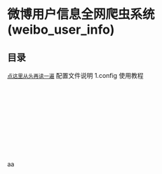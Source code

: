 # 微博用户信息全网爬虫系统 (weibo_user_info)

## 目录

<a href="#head">`点这里从头再读一遍`</a>
配置文件说明
1.config
使用教程<br/><br/><br/><br/><br/><br/><br/><br/><br/><br/><br/>
<div id="head"/>aa</div>
